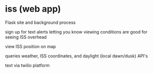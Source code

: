 # iss (web app)

Flask site and background process

sign up for text alerts letting you know viewing conditions are good for seeing ISS overhead

view ISS position on map

queries weather, ISS coordinates, and daylight (local dawn/dusk) API's

text via twilio platform
